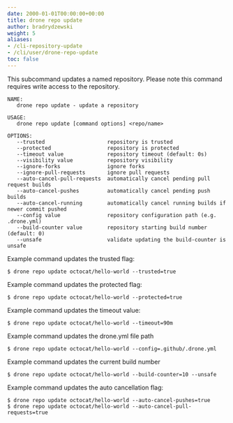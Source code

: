 ```yaml
---
date: 2000-01-01T00:00:00+00:00
title: drone repo update
author: bradrydzewski
weight: 5
aliases:
- /cli-repository-update
- /cli/user/drone-repo-update
toc: false
---
```


This subcommand updates a named repository. Please note this command requires write access to the repository.

```
NAME:
   drone repo update - update a repository

USAGE:
   drone repo update [command options] <repo/name>

OPTIONS:
   --trusted                    repository is trusted
   --protected                  repository is protected
   --timeout value              repository timeout (default: 0s)
   --visibility value           repository visibility
   --ignore-forks               ignore forks
   --ignore-pull-requests       ignore pull requests
   --auto-cancel-pull-requests  automatically cancel pending pull request builds
   --auto-cancel-pushes         automatically cancel pending push builds
   --auto-cancel-running        automatically cancel running builds if newer commit pushed
   --config value               repository configuration path (e.g. .drone.yml)
   --build-counter value        repository starting build number (default: 0)
   --unsafe                     validate updating the build-counter is unsafe
```   

Example command updates the trusted flag:

```
$ drone repo update octocat/hello-world --trusted=true
```

Example command updates the protected flag:

```
$ drone repo update octocat/hello-world --protected=true
```

Example command updates the timeout value:

```
$ drone repo update octocat/hello-world --timeout=90m
```

Example command updates the drone.yml file path

```
$ drone repo update octocat/hello-world --config=.github/.drone.yml
```

Example command updates the current build number

```
$ drone repo update octocat/hello-world --build-counter=10 --unsafe
```

Example command updates the auto cancellation flag:

```
$ drone repo update octocat/hello-world --auto-cancel-pushes=true
$ drone repo update octocat/hello-world --auto-cancel-pull-requests=true
```
